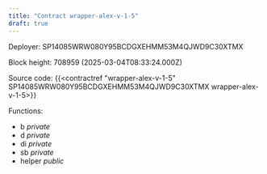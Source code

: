 ```yaml
---
title: "Contract wrapper-alex-v-1-5"
draft: true
---
```

Deployer: SP14085WRW080Y95BCDGXEHMM53M4QJWD9C30XTMX


 



Block height: 708959 (2025-03-04T08:33:24.000Z)

Source code: {{<contractref "wrapper-alex-v-1-5" SP14085WRW080Y95BCDGXEHMM53M4QJWD9C30XTMX wrapper-alex-v-1-5>}}

Functions:

* b _private_
* d _private_
* di _private_
* sb _private_
* helper _public_
